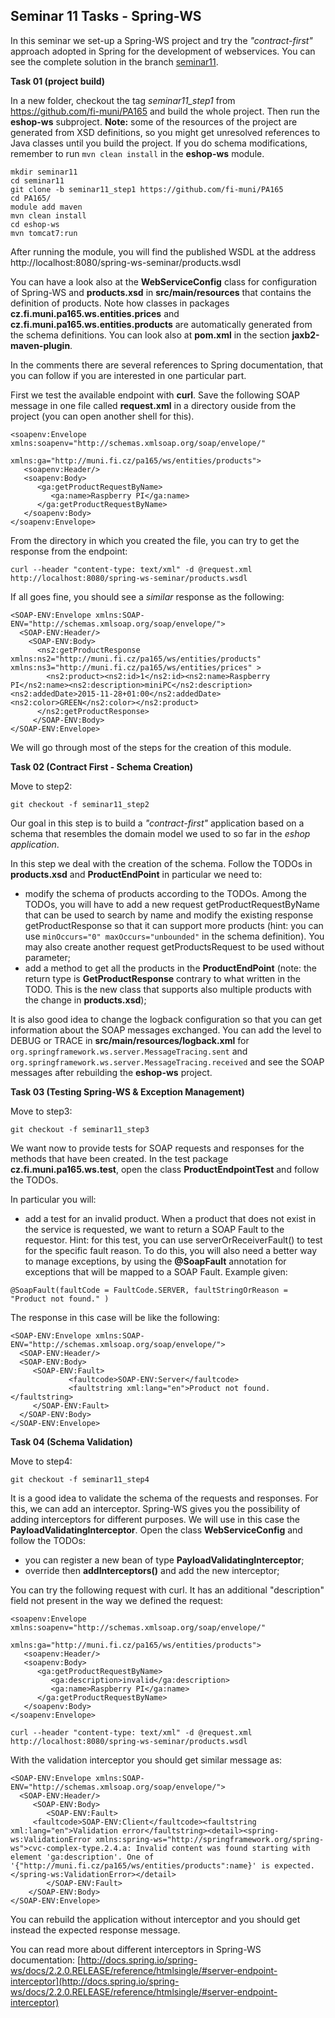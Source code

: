 ## Seminar 11 Tasks - Spring-WS

In this seminar we set-up a Spring-WS project and try the *"contract-first"* approach adopted in Spring for the development of webservices.
You can see the complete solution in the branch [seminar11](https://github.com/fi-muni/PA165/tree/seminar11).

**Task 01 (project build)** 

In a new folder, checkout the tag *seminar11_step1* from https://github.com/fi-muni/PA165 and build the whole project. Then run the **eshop-ws** subproject. **Note:** some of the resources of the project are generated from XSD definitions, so you might get unresolved references to Java classes until you build the project. If you do schema modifications, remember to run ```mvn clean install``` in the **eshop-ws** module.

```
mkdir seminar11
cd seminar11
git clone -b seminar11_step1 https://github.com/fi-muni/PA165
cd PA165/
module add maven
mvn clean install
cd eshop-ws
mvn tomcat7:run
```

After running the module, you will find the published WSDL at the address http://localhost:8080/spring-ws-seminar/products.wsdl

You can have a look also at the **WebServiceConfig** class for configuration of Spring-WS and **products.xsd** in **src/main/resources** that contains the definition of products. Note how classes in packages **cz.fi.muni.pa165.ws.entities.prices** and **cz.fi.muni.pa165.ws.entities.products** are automatically generated from the schema definitions. You can look also at **pom.xml** in the section **jaxb2-maven-plugin**.

In the comments there are several references to Spring documentation, that you can follow if you are interested in one particular part. 

First we test the available endpoint with **curl**. Save the following SOAP message in one file called **request.xml** in a directory ouside from the project (you can open another shell for this).

```
<soapenv:Envelope xmlns:soapenv="http://schemas.xmlsoap.org/soap/envelope/"
				  xmlns:ga="http://muni.fi.cz/pa165/ws/entities/products">
   <soapenv:Header/>
   <soapenv:Body>
      <ga:getProductRequestByName>
         <ga:name>Raspberry PI</ga:name>
      </ga:getProductRequestByName>
   </soapenv:Body>
</soapenv:Envelope>
```
From the directory in which you created the file, you can try to get the response from the endpoint:

```curl --header "content-type: text/xml" -d @request.xml http://localhost:8080/spring-ws-seminar/products.wsdl```

If all goes fine, you should see a *similar* response as the following:

```
<SOAP-ENV:Envelope xmlns:SOAP-ENV="http://schemas.xmlsoap.org/soap/envelope/">
  <SOAP-ENV:Header/>
    <SOAP-ENV:Body>
      <ns2:getProductResponse xmlns:ns2="http://muni.fi.cz/pa165/ws/entities/products" xmlns:ns3="http://muni.fi.cz/pa165/ws/entities/prices" >
        <ns2:product><ns2:id>1</ns2:id><ns2:name>Raspberry PI</ns2:name><ns2:description>miniPC</ns2:description><ns2:addedDate>2015-11-28+01:00</ns2:addedDate><ns2:color>GREEN</ns2:color></ns2:product>
      </ns2:getProductResponse>
     </SOAP-ENV:Body>
</SOAP-ENV:Envelope>
```

We will go through most of the steps for the creation of this module.

**Task 02 (Contract First - Schema Creation)** 

Move to step2:
```
git checkout -f seminar11_step2 
```

Our goal in this step is to build a *"contract-first"* application based on a schema that resembles the domain model we used to so far in the *eshop application*. 

In this step we deal with the creation of the schema. Follow the TODOs in **products.xsd** and **ProductEndPoint** in particular we need to:

* modify the schema of products according to the TODOs. Among the TODOs, you will have to add a new request getProductRequestByName that can be used to search by name and modify the existing response getProductResponse so that it can support more products (hint: you can use ```minOccurs="0" maxOccurs="unbounded"``` in the schema definition). You may also create another request getProductsRequest to be used without parameter;
* add a method to get all the products in the **ProductEndPoint** (note: the return type is **GetProductResponse** contrary to what written in the TODO. This is the new class that supports also multiple products with the change in **products.xsd**);

It is also good idea to change the logback configuration so that you can get information about the SOAP messages exchanged. You can add the level to DEBUG or TRACE in **src/main/resources/logback.xml** for ```org.springframework.ws.server.MessageTracing.sent``` and ```org.springframework.ws.server.MessageTracing.received``` and see the SOAP messages after rebuilding the **eshop-ws** project.


**Task 03 (Testing Spring-WS & Exception Management)** 

Move to step3:
```
git checkout -f seminar11_step3 
```

We want now to provide tests for SOAP requests and responses for the methods that have been created. In the test package **cz.fi.muni.pa165.ws.test**, open the class **ProductEndpointTest** and follow the TODOs.

In particular you will:
* add a test for an invalid product. When a product that does not exist in the service is requested, we want to return a SOAP Fault to the requestor. Hint: for this test, you can use serverOrReceiverFault() to test for the specific fault reason. To do this, you will also need a better way to manage exceptions, by using the **@SoapFault** annotation for exceptions that will be mapped to a SOAP Fault. Example given:

```
@SoapFault(faultCode = FaultCode.SERVER, faultStringOrReason = "Product not found." )

```

The response in this case will be like the following:

```
<SOAP-ENV:Envelope xmlns:SOAP-ENV="http://schemas.xmlsoap.org/soap/envelope/">
  <SOAP-ENV:Header/>
  <SOAP-ENV:Body>
     <SOAP-ENV:Fault>
             <faultcode>SOAP-ENV:Server</faultcode>
             <faultstring xml:lang="en">Product not found.</faultstring>
     </SOAP-ENV:Fault>
  </SOAP-ENV:Body>
</SOAP-ENV:Envelope>
```


**Task 04 (Schema Validation)** 

Move to step4:
```
git checkout -f seminar11_step4
```

It is a good idea to validate the schema of the requests and responses. For this, we can add an interceptor. Spring-WS gives you the possibility of adding interceptors for different purposes. We will use in this case the **PayloadValidatingInterceptor**. Open the class **WebServiceConfig** and follow the TODOs:

* you can register a new bean of type **PayloadValidatingInterceptor**;
* override then **addInterceptors()** and add the new interceptor;
        

You can try the following request with curl. It has an additional "description" field not present in the way we defined the request:
    
```
<soapenv:Envelope xmlns:soapenv="http://schemas.xmlsoap.org/soap/envelope/"
				  xmlns:ga="http://muni.fi.cz/pa165/ws/entities/products">
   <soapenv:Header/>
   <soapenv:Body>
      <ga:getProductRequestByName>
         <ga:description>invalid</ga:description>
         <ga:name>Raspberry PI</ga:name>
      </ga:getProductRequestByName>
   </soapenv:Body>
</soapenv:Envelope>
```

```curl --header "content-type: text/xml" -d @request.xml http://localhost:8080/spring-ws-seminar/products.wsdl```

With the validation interceptor you should get similar message as:

```
<SOAP-ENV:Envelope xmlns:SOAP-ENV="http://schemas.xmlsoap.org/soap/envelope/">
  <SOAP-ENV:Header/>
     <SOAP-ENV:Body>
        <SOAP-ENV:Fault>
     <faultcode>SOAP-ENV:Client</faultcode><faultstring xml:lang="en">Validation error</faultstring><detail><spring-ws:ValidationError xmlns:spring-ws="http://springframework.org/spring-ws">cvc-complex-type.2.4.a: Invalid content was found starting with element 'ga:description'. One of '{"http://muni.fi.cz/pa165/ws/entities/products":name}' is expected.</spring-ws:ValidationError></detail>
        </SOAP-ENV:Fault>
    </SOAP-ENV:Body>
</SOAP-ENV:Envelope>
```

You can rebuild the application without interceptor and you should get instead the expected response message.


You can read more about different interceptors in Spring-WS documentation: [http://docs.spring.io/spring-ws/docs/2.2.0.RELEASE/reference/htmlsingle/#server-endpoint-interceptor](http://docs.spring.io/spring-ws/docs/2.2.0.RELEASE/reference/htmlsingle/#server-endpoint-interceptor)

